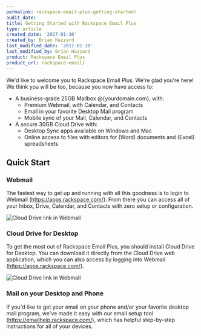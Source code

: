 ```yaml
---
permalink: rackspace-email-plus-getting-started/
audit_date:
title: Getting Started with Rackspace Email Plus
type: article
created_date: '2017-01-30'
created_by: Brian Hazzard
last_modified_date: '2017-01-30'
last_modified_by: Brian Hazzard
product: Rackspace Email Plus
product_url: rackspace-email/
---
```


We'd like to welcome you to Rackspace Email Plus. We're glad you're here! We think you will be too, because you now have access to:
 
 * A business-grade 25GB Mailbox @{yourdomain.com}, with:
   * Premium Webmail, with Calendar, and Contacts 
   * Email in your favorite Desktop Mail program
   * Mobile sync of your Mail, Calendar, and Contacts
 * A secure 30GB Cloud Drive with:
   * Desktop Sync apps available on Windows and Mac 
   * Online access to files with editors for (Word) documents and (Excel) spreadsheets
 
## Quick Start
### Webmail
The fastest way to get up and running with all this goodness is to login to Webmail (https://apps.rackspace.com/). From there you can access all of your Inbox, Drive, Calendar, and Contacts with zero setup or configuration.

<img alt="Cloud Drive link in Webmail" src="{% asset_path rackspace-email/rackspace-email-plus-getting-started/screenshot_01.png %}" />

### Cloud Drive for Desktop
To get the most out of Rackspace Email Plus, you should install Cloud Drive for Desktop. You can download it directly from the Cloud Drive web application, which you can also access by logging into Webmail (https://apps.rackspace.com/).

<img alt="Cloud Drive link in Webmail" src="{% asset_path rackspace-email/rackspace-email-plus-getting-started/screenshot_02.png %}" />

### Mail on your Desktop and Phone
If you'd like to get your email on your phone and/or your favorite desktop mail program, we've made it easy with our email setup tool (https://emailhelp.rackspace.com/), which has helpful step-by-step instructions for all of your devices.
